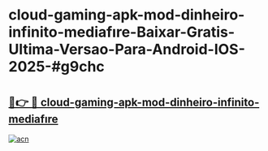 # cloud-gaming-apk-mod-dinheiro-infinito-mediafıre-Baixar-Gratis-Ultima-Versao-Para-Android-IOS-2025-#g9chc

# <h2><a href="https://ainizakaria.my?title=cloud-gaming-apk-mod-dinheiro-infinito-mediafıre&ref=24M">🔗👉 🔴 cloud-gaming-apk-mod-dinheiro-infinito-mediafıre</a></h2>

[![acn](https://github.com/user-attachments/assets/0f9c940e-d8b0-45ae-aac7-cd30a18b3e1c)](https://ainizakaria.my?title=cloud-gaming-apk-mod-dinheiro-infinito-mediafıre&ref=24M)

